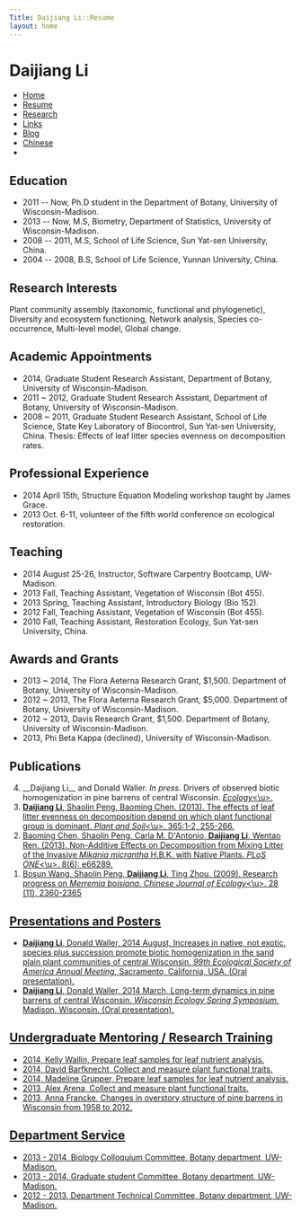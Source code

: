 ```yaml
---
Title: Daijiang Li::Resume
layout: home
---
```




  <h1 class="sitename">Daijiang Li</h1>
  <ul class="nav pills">
  <li><a href="/"><i class="fa fa-home fa-fw"></i> Home</a></li>
  <li class="active"><a href="resume.html" title="Curriculumn Vitae"><i class="fa fa-book fa-fw"></i> Resume</a></li>
  <li><a href="research.html" title="Research"><i class="fa fa-flask fa-fw"></i> Research</a></li>
  <li><a href="links.html" title="Useful links"><i class="fa fa-suitcase fa-fw"></i> Links</a></li>
  <li><a href="/en/"><i class="fa fa-sitemap fa-fw"></i> Blog</a></li>
  <li><a href="/cn/"><i class="fa fa-sitemap fa-fw"></i> Chinese</a></li>
  <li><a href="README.html"><i class="fa fa-info-circle fa-fw"></i> </a></li>
</ul>

## Education

- 2011 -- Now, Ph.D student in the Department of Botany, University of Wisconsin-Madison.  
- 2013 -- Now, M.S, Biometry, Department of Statistics, University of Wisconsin-Madison.  
- 2008 -- 2011, M.S, School of Life Science, Sun Yat-sen University, China.  
- 2004 -- 2008, B.S, School of Life Science, Yunnan University, China.

## Research Interests

Plant community assembly (taxonomic, functional and phylogenetic), Diversity and ecosystem functioning, Network analysis, Species co-occurrence, Multi-level model, Global change.

## Academic Appointments

- 2014, Graduate Student Research Assistant, Department of Botany, University of Wisconsin-Madison.
- 2011 ~ 2012, Graduate Student Research Assistant, Department of Botany, University of Wisconsin-Madison.
- 2008 ~ 2011, Graduate Student Research Assistant, School of Life Science, State Key Laboratory of Biocontrol, Sun Yat-sen University, China. Thesis: Effects of leaf litter species evenness on decomposition rates.

## Professional Experience

- 2014 April 15th, Structure Equation Modeling workshop taught by James Grace.
- 2013 Oct. 6-11, volunteer of the fifth world conference on ecological restoration.
     
## Teaching
- 2014 August 25-26, Instructor, Software Carpentry Bootcamp, UW-Madison.
- 2013 Fall, Teaching Assistant, Vegetation of Wisconsin (Bot 455).
- 2013 Spring, Teaching Assistant, Introductory Biology (Bio 152).
- 2012 Fall, Teaching Assistant, Vegetation of Wisconsin (Bot 455).
- 2010 Fall, Teaching Assistant, Restoration Ecology, Sun Yat-sen University, China.

## Awards and Grants

- 2013 ~ 2014, The Flora Aeterna Research Grant, $1,500. Department of Botany, University of Wisconsin-Madison.
- 2012 ~ 2013, The Flora Aeterna Research Grant, $5,000. Department of Botany, University of Wisconsin-Madison.
- 2012 ~ 2013, Davis Research Grant, $1,500. Department of Botany, University of Wisconsin-Madison. 
- 2013, Phi Beta Kappa (declined), University of Wisconsin-Madison.

## Publications

<ol reversed>

<li> __Daijiang Li__ and Donald Waller. <i>In press</i>. Drivers of observed biotic homogenization in pine barrens of central Wisconsin. <u><i>Ecology</i><\u>.  <a href="http://www.esajournals.org/doi/abs/10.1890/14-0893.1"><i class="fa fa-download"></i></a> </li>

<li> <b>Daijiang Li</b>, Shaolin Peng, Baoming Chen. (2013). The effects of leaf litter evenness on decomposition depend on which plant functional group is dominant. <u><i>Plant and Soil</i><\u>. 365:1-2, 255-266. <a href="/pdf/D_Li_2012_plantsoil.pdf"><i class="fa fa-download"></i></a> </li>

<li> Baoming Chen, Shaolin Peng, Carla M. D'Antonio, <b>Daijiang Li</b>, Wentao Ren. (2013). Non-Additive Effects on Decomposition from Mixing Litter of the Invasive <i>Mikania micrantha</i> H.B.K. with Native Plants. <u><i>PLoS ONE</i><\u>. 8(6): e66289. <a href="http://www.plosone.org/article/info%3Adoi%2F10.1371%2Fjournal.pone.0066289"><i class="fa fa-unlock"></i></a> </li>

<li> Bosun Wang, Shaolin Peng, <b>Daijiang Li</b>, Ting Zhou. (2009). Research progress on <i>Merremia boisiana</i>. <u><i>Chinese Journal of Ecology</i><\u>. 28 (11), 2360-2365 </li>

</ol>

																																																								  
## Presentations and Posters

- **Daijiang Li**, Donald Waller, 2014 August, Increases in native, not exotic, species plus succession promote biotic homogenization in the sand plain plant communities of central Wisconsin. *99th Ecological Society of America Annual Meeting*, Sacramento, California, USA. (Oral presentation).
- **Daijiang Li**, Donald Waller, 2014 March, Long-term dynamics in pine barrens of central Wisconsin. *Wisconsin Ecology Spring Symposium*, Madison, Wisconsin. (Oral presentation).
 
## Undergraduate Mentoring / Research Training

- 2014, Kelly Wallin, Prepare leaf samples for leaf nutrient analysis.
- 2014, David Barfknecht, Collect and measure plant functional traits. 
- 2014, Madeline Grupper, Prepare leaf samples for leaf nutrient analysis.
- 2013, Alex Arena, Collect and measure plant functional traits.
- 2013, Anna Francke, Changes in overstory structure of pine barrens in Wisconsin from 1958 to 2012.

## Department Service

- 2013 - 2014, Biology Colloquium Committee, Botany department, UW-Madison.
- 2013 - 2014, Graduate student Committee, Botany department, UW-Madison.
- 2012 - 2013, Department Technical Committee, Botany department, UW-Madison.
